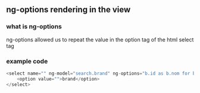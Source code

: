 ## ng-options rendering in the view

### what is ng-options
ng-options allowed us to repeat the value in the option tag of the html select tag


### example code
```javascript
<select name="" ng-model="search.brand" ng-options="b.id as b.nom for b in brands" class="form-control">
    <option value="">brand</option>
</select>
```

